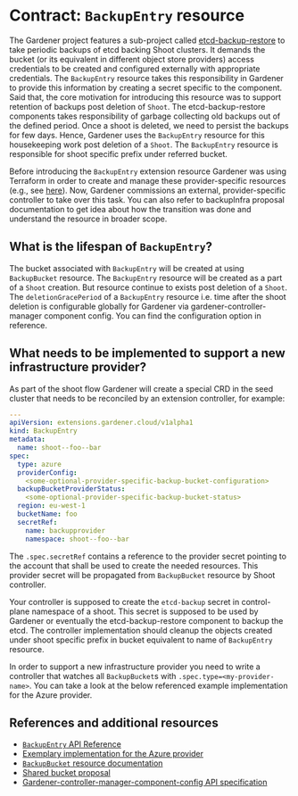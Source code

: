 # Contract: `BackupEntry` resource

The Gardener project features a sub-project called [etcd-backup-restore](https://github.com/gardener/etcd-backup-restore) to take periodic backups of etcd backing Shoot clusters. It demands the bucket (or its equivalent in different object store providers) access credentials to be created and configured externally with appropriate credentials. The `BackupEntry` resource takes this responsibility in Gardener to provide this information by creating a secret specific to the component. Said that, the core motivation for introducing this resource was to support retention  of backups post deletion of `Shoot`. The etcd-backup-restore components takes responsibility of garbage collecting old backups out of the defined period. Once a shoot is deleted, we need to persist the backups for few days. Hence, Gardener uses the `BackupEntry` resource for this housekeeping work post deletion of a `Shoot`. The `BackupEntry` resource is responsible for shoot specific prefix under referred bucket.

Before introducing the `BackupEntry` extension resource Gardener was using Terraform in order to create and manage these provider-specific resources (e.g., see [here](https://github.com/gardener/gardener/tree/0.27.0/charts/seed-terraformer/charts/aws-backup)).
Now, Gardener commissions an external, provider-specific controller to take over this task. You can also refer to backupInfra proposal documentation to get idea about how the transition was done and understand the resource in broader scope.

## What is the lifespan of `BackupEntry`?

The bucket associated with `BackupEntry` will be created at using `BackupBucket` resource. The `BackupEntry` resource will be created as a part of a `Shoot` creation. But resource continue to exists post deletion of a `Shoot`. The  `deletionGracePeriod` of a `BackupEntry` resource i.e. time after the shoot deletion
is configurable globally for Gardener via gardener-controller-manager component config. You can find the configuration option in reference.

## What needs to be implemented to support a new infrastructure provider?

As part of the shoot flow Gardener will create a special CRD in the seed cluster that needs to be reconciled by an extension controller, for example:

```yaml
---
apiVersion: extensions.gardener.cloud/v1alpha1
kind: BackupEntry
metadata:
  name: shoot--foo--bar
spec:
  type: azure
  providerConfig:
    <some-optional-provider-specific-backup-bucket-configuration>
  backupBucketProviderStatus:
    <some-optional-provider-specific-backup-bucket-status>
  region: eu-west-1
  bucketName: foo
  secretRef:
    name: backupprovider
    namespace: shoot--foo--bar
```

The `.spec.secretRef` contains a reference to the provider secret pointing to the account that shall be used to create the needed resources. This provider secret will be propagated from `BackupBucket` resource by Shoot controller.

Your controller is supposed to create the `etcd-backup` secret in control-plane namespace of a shoot. This secret is supposed to be used by Gardener or eventually the etcd-backup-restore component to backup the etcd. The controller implementation should cleanup the objects created under shoot specific prefix in bucket equivalent to name of `BackupEntry` resource.

In order to support a new infrastructure provider you need to write a controller that watches all `BackupBucket`s with `.spec.type=<my-provider-name>`. You can take a look at the below referenced example implementation for the Azure provider.

## References and additional resources

* [`BackupEntry` API Reference](https://gardener.cloud/api-reference/extensions/#extensions.gardener.cloud/v1alpha1.BackupBucket)
* [Exemplary implementation for the Azure provider](https://github.com/gardener/gardener-extensions/tree/master/controllers/provider-azure/pkg/controller/backupentry)
* [`BackupBucket` resource documentation](./backupbucket.md)
* [Shared bucket proposal](../proposals/02-backupinfra.md)
* [Gardener-controller-manager-component-config API specification](https://github.com/gardener/gardener/blob/master/pkg/controllermanager/apis/config/types.go#L101-#L107)
